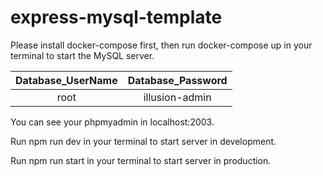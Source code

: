 # express-mysql-template

Please install docker-compose first,
then run docker-compose up in your terminal to start the MySQL server.

| Database_UserName | Database_Password |
| :----: | :----: |
| root | illusion-admin |

You can see your phpmyadmin in localhost:2003.

Run npm run dev in your terminal to start server in development.

Run npm run start in your terminal to start server in production.
